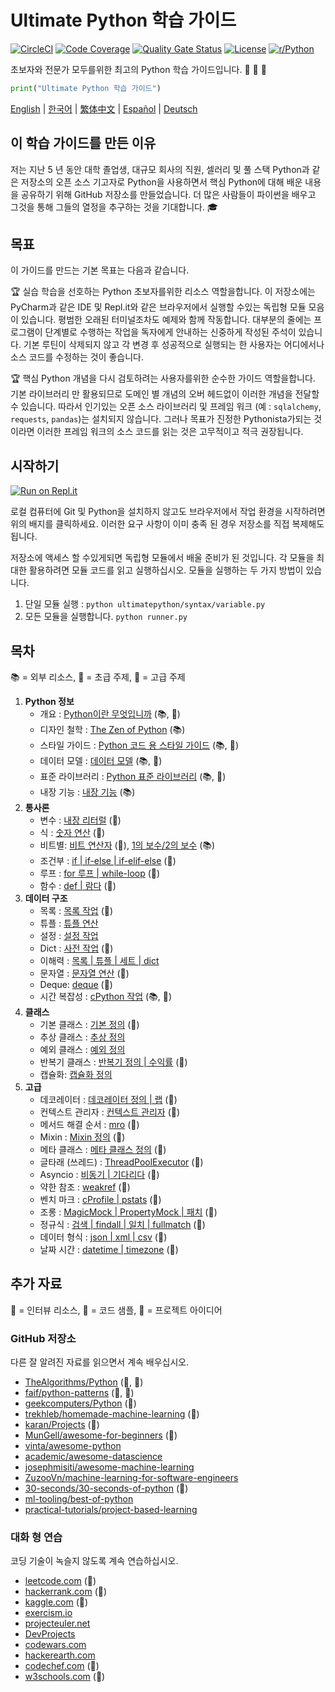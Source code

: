 # Ultimate Python 학습 가이드

[![CircleCI](https://img.shields.io/circleci/build/github/huangsam/ultimate-python)](https://circleci.com/gh/huangsam/ultimate-python)
[![Code Coverage](https://img.shields.io/codecov/c/github/huangsam/ultimate-python)](https://codecov.io/gh/huangsam/ultimate-python)
[![Quality Gate Status](https://img.shields.io/sonar/quality_gate/huangsam_ultimate-python?server=https%3A%2F%2Fsonarcloud.io)](https://sonarcloud.io/dashboard?id=huangsam_ultimate-python)
[![License](https://img.shields.io/github/license/huangsam/ultimate-python)](https://github.com/huangsam/ultimate-python/blob/master/LICENSE)
[![r/Python](https://img.shields.io/reddit/subreddit-subscribers/Python)](https://www.reddit.com/r/Python/comments/inllmf/ultimate_python_study_guide/)

초보자와 전문가 모두를위한 최고의 Python 학습 가이드입니다. :snake: :snake: :snake:

```python
print("Ultimate Python 학습 가이드")
```

[English](README.md) |
[한국어](README.ko.md) |
[繁体中文](README.zh_tw.md) |
[Español](README.es.md) |
[Deutsch](README.de.md)

## 이 학습 가이드를 만든 이유

저는 지난 5 년 동안 대학 졸업생, 대규모 회사의 직원, 셀러리 및 풀 스택 Python과 같은 저장소의 오픈 소스 기고자로
Python을 사용하면서 핵심 Python에 대해 배운 내용을 공유하기 위해 GitHub 저장소를 만들었습니다. 더 많은 사람들이
파이썬을 배우고 그것을 통해 그들의 열정을 추구하는 것을 기대합니다. :mortar_board:

## 목표

이 가이드를 만드는 기본 목표는 다음과 같습니다.

:trophy: 실습 학습을 선호하는 Python 초보자를위한 리소스 역할을합니다. 이 저장소에는 PyCharm과 같은 IDE 및
Repl.it와 같은 브라우저에서 실행할 수있는 독립형 모듈 모음이 있습니다. 평범한 오래된 터미널조차도 예제와 함께
작동합니다. 대부분의 줄에는 프로그램이 단계별로 수행하는 작업을 독자에게 안내하는 신중하게 작성된 주석이 있습니다.
기본 루틴이 삭제되지 않고 각 변경 후 성공적으로 실행되는 한 사용자는 어디에서나 소스 코드를 수정하는 것이 좋습니다.

:trophy: 핵심 Python 개념을 다시 검토하려는 사용자를위한 순수한 가이드 역할을합니다. 기본 라이브러리 만 활용되므로
도메인 별 개념의 오버 헤드없이 이러한 개념을 전달할 수 있습니다. 따라서 인기있는 오픈 소스 라이브러리 및 프레임 워크
(예 : `sqlalchemy`, `requests`, `pandas`)는 설치되지 않습니다. 그러나 목표가 진정한 Pythonista가되는 것이라면
이러한 프레임 워크의 소스 코드를 읽는 것은 고무적이고 적극 권장됩니다.

## 시작하기

[![Run on Repl.it](https://repl.it/badge/github/huangsam/ultimate-python)](https://repl.it/github/huangsam/ultimate-python)

로컬 컴퓨터에 Git 및 Python을 설치하지 않고도 브라우저에서 작업 환경을 시작하려면 위의 배지를 클릭하세요. 이러한
요구 사항이 이미 충족 된 경우 저장소를 직접 복제해도됩니다.

저장소에 액세스 할 수있게되면 독립형 모듈에서 배울 준비가 된 것입니다. 각 모듈을 최대한 활용하려면 모듈 코드를
읽고 실행하십시오. 모듈을 실행하는 두 가지 방법이 있습니다.

1. 단일 모듈 실행 : `python ultimatepython/syntax/variable.py`
2. 모든 모듈을 실행합니다. `python runner.py`

## 목차

:books: = 외부 리소스,
:cake: = 초급 주제,
:exploding_head: = 고급 주제

1. **Python 정보**
    - 개요 : [Python이란 무엇입니까](https://github.com/trekhleb/learn-python/blob/master/src/getting_started/what_is_python.md) (:books:, :cake:)
    - 디자인 철학 : [The Zen of Python](https://www.python.org/dev/peps/pep-0020/) (:books:)
    - 스타일 가이드 : [Python 코드 용 스타일 가이드](https://www.python.org/dev/peps/pep-0008/) (:books:, :exploding_head:)
    - 데이터 모델 : [데이터 모델](https://docs.python.org/3/reference/datamodel.html) (:books:, :exploding_head:)
    - 표준 라이브러리 : [Python 표준 라이브러리](https://docs.python.org/3/library/) (:books:, :exploding_head:)
    - 내장 기능 : [내장 기능](https://docs.python.org/3/library/functions.html) (:books:)
2. **통사론**
    - 변수 : [내장 리터럴](ultimatepython/syntax/variable.py) (:cake:)
    - 식 : [숫자 연산](ultimatepython/syntax/expression.py) (:cake:)
    - 비트별: [비트 연산자](ultimatepython/syntax/bitwise.py) (:cake:), [1의 보수/2의 보수](https://www.geeksforgeeks.org/difference-between-1s-complement-representation-and-2s-complement-representation-technique/) (:books:)
    - 조건부 : [if | if-else | if-elif-else](ultimatepython/syntax/conditional.py) (:cake:)
    - 루프 : [for 루프 | while-loop](ultimatepython/syntax/loop.py) (:cake:)
    - 함수 : [def | 람다](ultimatepython/syntax/function.py) (:cake:)
3. **데이터 구조**
    - 목록 : [목록 작업](ultimatepython/data_structures/list.py) (:cake:)
    - 튜플 : [튜플 연산](ultimatepython/data_structures/tuple.py)
    - 설정 : [설정 작업](ultimatepython/data_structures/set.py)
    - Dict : [사전 작업](ultimatepython/data_structures/dict.py) (:cake:)
    - 이해력 : [목록 | 튜플 | 세트 | dict](ultimatepython/data_structures/comprehension.py)
    - 문자열 : [문자열 연산](ultimatepython/data_structures/string.py) (:cake:)
    - Deque: [deque](ultimatepython/data_structures/deque.py) (:exploding_head:)
    - 시간 복잡성 : [cPython 작업](https://wiki.python.org/moin/TimeComplexity) (:books:, :exploding_head:)
4. **클래스**
    - 기본 클래스 : [기본 정의](ultimatepython/classes/basic_class.py) (:cake:)
    - 추상 클래스 : [추상 정의](ultimatepython/classes/abstract_class.py)
    - 예외 클래스 : [예외 정의](ultimatepython/classes/exception_class.py)
    - 반복기 클래스 : [반복기 정의 | 수익률](ultimatepython/classes/iterator_class.py) (:exploding_head:)
    - 캡슐화: [캡슐화 정의](ultimatepython/classes/encapsulation.py)
5. **고급**
    - 데코레이터 : [데코레이터 정의 | 랩](ultimatepython/advanced/decorator.py) (:exploding_head:)
    - 컨텍스트 관리자 : [컨텍스트 관리자](ultimatepython/advanced/context_manager.py) (:exploding_head:)
    - 메서드 해결 순서 : [mro](ultimatepython/advanced/mro.py) (:exploding_head:)
    - Mixin : [Mixin 정의](ultimatepython/advanced/mixin.py) (:exploding_head:)
    - 메타 클래스 : [메타 클래스 정의](ultimatepython/advanced/meta_class.py) (:exploding_head:)
    - 글타래 (쓰레드) : [ThreadPoolExecutor](ultimatepython/advanced/thread.py) (:exploding_head:)
    - Asyncio : [비동기 | 기다리다](ultimatepython/advanced/async.py) (:exploding_head:)
    - 약한 참조 : [weakref](ultimatepython/advanced/weak_ref.py) (:exploding_head:)
    - 벤치 마크 : [cProfile | pstats](ultimatepython/advanced/benchmark.py) (:exploding_head:)
    - 조롱 : [MagicMock | PropertyMock | 패치](ultimatepython/advanced/mocking.py) (:exploding_head:)
    - 정규식 : [검색 | findall | 일치 | fullmatch](ultimatepython/advanced/regex.py) (:exploding_head:)
    - 데이터 형식 : [json | xml | csv](ultimatepython/advanced/data_format.py) (:exploding_head:)
    - 날짜 시간 : [datetime | timezone](ultimatepython/advanced/date_time.py) (:exploding_head:)

## 추가 자료

:necktie: = 인터뷰 리소스,
:test_tube: = 코드 샘플,
:brain: = 프로젝트 아이디어

### GitHub 저장소

다른 잘 알려진 자료를 읽으면서 계속 배우십시오.

- [TheAlgorithms/Python](https://github.com/TheAlgorithms/Python) (:necktie:, :test_tube:)
- [faif/python-patterns](https://github.com/faif/python-patterns) (:necktie:, :test_tube:)
- [geekcomputers/Python](https://github.com/geekcomputers/Python) (:test_tube:)
- [trekhleb/homemade-machine-learning](https://github.com/trekhleb/homemade-machine-learning) (:test_tube:)
- [karan/Projects](https://github.com/karan/Projects) (:brain:)
- [MunGell/awesome-for-beginners](https://github.com/MunGell/awesome-for-beginners) (:brain:)
- [vinta/awesome-python](https://github.com/vinta/awesome-python)
- [academic/awesome-datascience](https://github.com/academic/awesome-datascience)
- [josephmisiti/awesome-machine-learning](https://github.com/josephmisiti/awesome-machine-learning)
- [ZuzooVn/machine-learning-for-software-engineers](https://github.com/ZuzooVn/machine-learning-for-software-engineers)
- [30-seconds/30-seconds-of-python](https://github.com/30-seconds/30-seconds-of-python) (:test_tube:)
- [ml-tooling/best-of-python](https://github.com/ml-tooling/best-of-python)
- [practical-tutorials/project-based-learning](https://github.com/practical-tutorials/project-based-learning#python)

### 대화 형 연습

코딩 기술이 녹슬지 않도록 계속 연습하십시오.

- [leetcode.com](https://leetcode.com/) (:necktie:)
- [hackerrank.com](https://www.hackerrank.com/) (:necktie:)
- [kaggle.com](https://www.kaggle.com/) (:brain:)
- [exercism.io](https://exercism.io/)
- [projecteuler.net](https://projecteuler.net/)
- [DevProjects](https://www.codementor.io/projects/python)
- [codewars.com](https://www.codewars.com/)
- [hackerearth.com](https://www.hackerearth.com/)
- [codechef.com](https://www.codechef.com/) (:necktie:)
- [w3schools.com](https://www.w3schools.com/python/) (:brain:)
